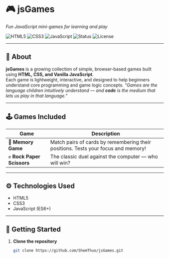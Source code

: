 # 🎮 jsGames  
*Fun JavaScript mini-games for learning and play*

![HTML5](https://img.shields.io/badge/HTML5-E34F26?logo=html5&logoColor=white)
![CSS3](https://img.shields.io/badge/CSS3-1572B6?logo=css3&logoColor=white)
![JavaScript](https://img.shields.io/badge/JavaScript-F7DF1E?logo=javascript&logoColor=black)
![Status](https://img.shields.io/badge/status-active-brightgreen)
![License](https://img.shields.io/badge/license-MIT-blue)

---

## 🧩 About  
**jsGames** is a growing collection of simple, browser-based games built using **HTML, CSS, and Vanilla JavaScript**.  
Each game is lightweight, interactive, and designed to help beginners understand core programming and game logic concepts.
*“Games are the language children intuitively understand — and **code** is the medium that lets us play in that language.”*

---

## 🕹️ Games Included

| Game | Description |
|------|-------------|
| 🧠 **Memory Game** | Match pairs of cards by remembering their positions. Tests your focus and memory! |
| ✊ **Rock Paper Scissors** | The classic duel against the computer — who will win? |

---

## ⚙️ Technologies Used
- HTML5  
- CSS3  
- JavaScript (ES6+)  

---

## 🚀 Getting Started

1. **Clone the repository**
   ```bash
   git clone https://github.com/ShemThuo/jsGames.git
